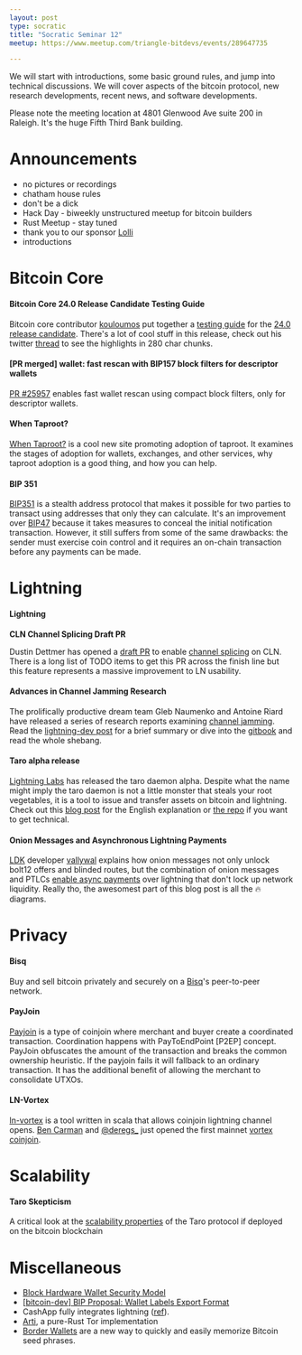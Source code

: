 ```yaml
---
layout: post
type: socratic
title: "Socratic Seminar 12"
meetup: https://www.meetup.com/triangle-bitdevs/events/289647735

---
```


We will start with introductions, some basic ground rules, and jump into technical discussions. 
We will cover aspects of the bitcoin protocol, new research developments, recent news, and
software developments.

Please note the meeting location at 4801 Glenwood Ave suite 200 in Raleigh. It's the huge Fifth Third Bank building.

# Announcements

- no pictures or recordings
- chatham house rules
- don't be a dick
- Hack Day - biweekly unstructured meetup for bitcoin builders
- Rust Meetup - stay tuned
- thank you to our sponsor [Lolli](https://preview.page.link/link.lolli.com/3T8iPrE5gPKVDc5i7)
- introductions


# Bitcoin Core

#### Bitcoin Core 24.0 Release Candidate Testing Guide

Bitcoin core contributor [kouloumos](https://twitter.com/kouloumos) put together a [testing guide](https://github.com/bitcoin-core/bitcoin-devwiki/wiki/24.0-Release-Candidate-Testing-Guide) for the [24.0 release candidate](https://github.com/bitcoin-core/bitcoin-devwiki/wiki/24.0-Release-Notes-draft). There's a lot of cool stuff in this release, check out his twitter [thread](https://twitter.com/kouloumos/status/1574483503655403524) to see the highlights in 280 char chunks.

#### [PR merged] wallet: fast rescan with BIP157 block filters for descriptor wallets
[PR #25957](https://github.com/bitcoin/bitcoin/pull/25957) enables fast wallet rescan using compact block filters, only for descriptor wallets.

#### When Taproot?

[When Taproot?](https://whentaproot.org/) is a cool new site promoting adoption of taproot. It examines the stages of adoption for wallets, exchanges, and other services, why taproot adoption is a good thing, and how you can help.

#### BIP 351
[BIP351](https://privatepayments.org) is a stealth address protocol that makes it possible for two parties to transact using addresses that only they can calculate. It's an improvement over [BIP47](https://github.com/bitcoin/bips/blob/master/bip-0047.mediawiki) because it takes measures to conceal the initial notification transaction. However, it still suffers from some of the same drawbacks: the sender must exercise coin control and it requires an on-chain transaction before any payments can be made.

# Lightning

#### Lightning

**CLN Channel Splicing Draft PR**

Dustin Dettmer has opened a [draft PR](https://github.com/ElementsProject/lightning/pull/5675) to enable [channel splicing](https://bitcoinops.org/en/topics/splicing/) on CLN. There is a long list of TODO items to get this PR across the finish line but this feature represents a massive improvement to LN usability.

#### Advances in Channel Jamming Research

The prolifically productive dream team Gleb Naumenko and Antoine Riard have released a series of research reports examining [channel jamming](https://bitcoinops.org/en/topics/channel-jamming-attacks/). Read the [lightning-dev post](https://lists.linuxfoundation.org/pipermail/lightning-dev/2022-August/003673.html) for a brief summary or dive into the [gitbook](https://jamming-dev.github.io/book/) and read the whole shebang.

#### Taro alpha release

[Lightning Labs](https://lightning.engineering/) has released the taro daemon alpha. Despite what the name might imply the taro daemon is not a little monster that steals your root vegetables, it is a tool to issue and transfer assets on bitcoin and lightning. Check out this [blog post](https://lightning.engineering/posts/2022-9-28-taro-launch/) for the English explanation or [the repo](https://github.com/lightninglabs/taro/) if you want to get technical.

#### Onion Messages and Asynchronous Lightning Payments

[LDK](https://lightningdevkit.org/) developer [vallywal](https://twitter.com/vallywal) explains how onion messages not only unlock bolt12 offers and blinded routes, but the combination of onion messages and PTLCs [enable async payments](https://lightningdevkit.org/blog/onion-messages-demystified/) over lightning that don't lock up network liquidity. Really tho, the awesomest part of this blog post is all the 🔥 diagrams.


# Privacy

#### Bisq
Buy and sell bitcoin privately and securely on a [Bisq](https://bisq.network/)'s peer-to-peer network.

#### PayJoin
[Payjoin](https://en.bitcoin.it/wiki/PayJoin) is a type of coinjoin where merchant and buyer create a coordinated transaction. Coordination happens with PayToEndPoint [P2EP] concept. PayJoin obfuscates the amount of the transaction and breaks the common ownership heuristic. If the payjoin fails it will fallback to an ordinary transaction. It has the additional benefit of allowing the merchant to consolidate UTXOs.

#### LN-Vortex
[ln-vortex](https://github.com/ln-vortex/ln-vortex) is a tool written in scala that allows coinjoin lightning channel opens. [Ben Carman](https://twitter.com/benthecarman) and [@deregs_](https://twitter.com/deregs_) just opened the first mainnet [vortex coinjoin](https://mempool.space/tx/5027541d328c2bab61e12c0db6df87f8a9f16dc10084042e4f4c962bdcbeb6fa).


# Scalability

#### Taro Skepticism

A critical look at the [scalability properties](https://bitcoinmagazine.com/technical/scaling-problem-for-lightning-labs-taro) of the Taro protocol if deployed on the bitcoin blockchain


# Miscellaneous

- [Block Hardware Wallet Security Model](https://wallet.build/losing-your-keys-without-losing-your-coins/)
- [\[bitcoin-dev\] BIP Proposal: Wallet Labels Export Format](https://lists.linuxfoundation.org/pipermail/bitcoin-dev/2022-August/020887.html)
- CashApp fully integrates lightning ([ref](https://bitcoinmagazine.com/business/cash-app-enables-bitcoin-lightning-payments-for-40-million-users)).
- [Arti](https://blog.torproject.org/announcing-arti/), a pure-Rust Tor implementation
- [Border Wallets](https://www.borderwallets.com/) are a new way to quickly and easily memorize Bitcoin seed phrases.
